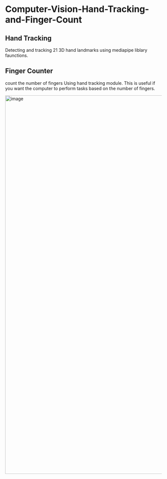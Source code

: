 # Computer-Vision-Hand-Tracking-and-Finger-Count

## Hand Tracking
Detecting and tracking 21 3D hand landmarks using mediapipe liblary faunctions.

## Finger Counter
count the number of fingers Using hand tracking module.  This is useful if you want the computer to perform tasks based on the number of fingers.

<img width="1215" alt="image" src="https://github.com/yy7-f/Computer-Vision-Hand-Tracking-and-Finger-Count/assets/76237852/6da10845-a0c9-4f31-af87-d74051bcf5b0">
